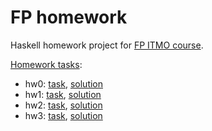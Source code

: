 # FP homework

Haskell homework project for [FP ITMO course](https://github.com/jagajaga/FP-course-ITMO).

[Homework tasks](https://github.com/jagajaga/itmo-fp-2020):

+ hw0: [task](https://github.com/jagajaga/itmo-fp-2020/blob/master/hw0.md), [solution](hw0)
+ hw1: [task](https://github.com/jagajaga/itmo-fp-2020/blob/master/hw1.md), [solution](hw1)
+ hw2: [task](https://github.com/jagajaga/itmo-fp-2020/blob/master/hw2.md), [solution](hw2)
+ hw3: [task](https://github.com/jagajaga/itmo-fp-2020/blob/master/hw3.md), [solution](hw3)
